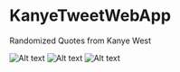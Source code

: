 # KanyeTweetWebApp
Randomized Quotes from Kanye West

![Alt text](pic1.jpg?raw=true)
![Alt text](pic2.jpg?raw=true)
![Alt text](pic3.jpg?raw=true)
